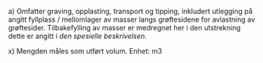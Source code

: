 a) Omfatter graving, opplasting, transport og tipping, inkludert utlegging på angitt fyllplass / mellomlager av masser langs grøftesidene for avlastning av grøftesider. Tilbakefylling av masser er medregnet her i den utstrekning dette er angitt i *den spesielle beskrivelsen*.

x) Mengden måles som utført volum. Enhet: m3

